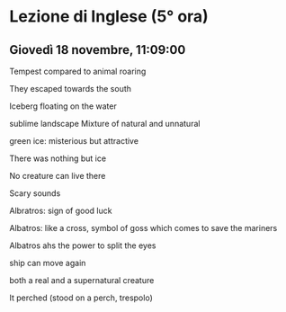 # Lezione di Inglese (5° ora)
## Giovedì 18 novembre, 11:09:00



Tempest compared to animal roaring

They escaped towards the south


Iceberg floating on the water

sublime landscape 
Mixture of natural and unnatural

green ice: misterious but attractive

There was nothing but ice

No creature can live there


Scary sounds


Albratros: sign of good luck

Albatros: like a cross, symbol of goss which comes to save the mariners


Albatros ahs the power to split the eyes

ship can move again


both a real and a supernatural creature


It perched (stood on a perch, trespolo)


<!--stackedit_data:
eyJoaXN0b3J5IjpbMjAyMDExNTQ0NCwtMTcwMDg0NjM4OCw1NT
c5NzQ5MTksLTY1MjA0OTY4OF19
-->